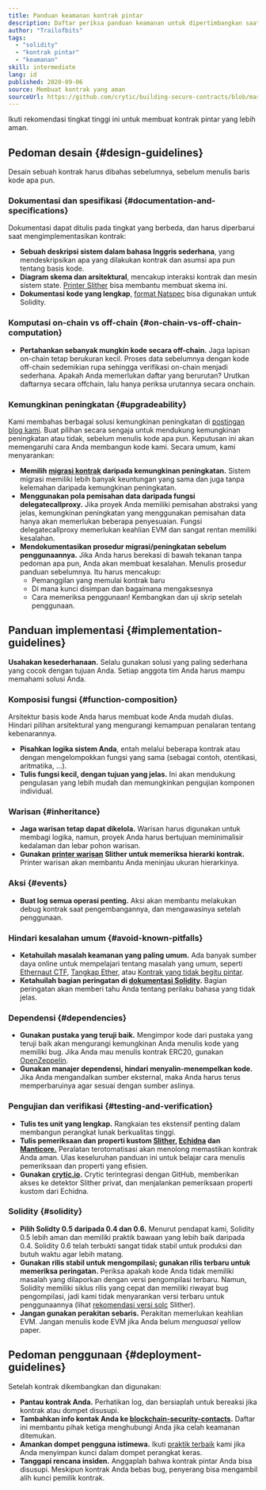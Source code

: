 ```yaml
---
title: Panduan keamanan kontrak pintar
description: Daftar periksa panduan keamanan untuk dipertimbangkan saat menyusun dapp Anda
author: "Trailofbits"
tags:
  - "solidity"
  - "kontrak pintar"
  - "keamanan"
skill: intermediate
lang: id
published: 2020-09-06
source: Membuat kontrak yang aman
sourceUrl: https://github.com/crytic/building-secure-contracts/blob/master/development-guidelines/guidelines.md
---
```


Ikuti rekomendasi tingkat tinggi ini untuk membuat kontrak pintar yang lebih aman.

## Pedoman desain {#design-guidelines}

Desain sebuah kontrak harus dibahas sebelumnya, sebelum menulis baris kode apa pun.

### Dokumentasi dan spesifikasi {#documentation-and-specifications}

Dokumentasi dapat ditulis pada tingkat yang berbeda, dan harus diperbarui saat mengimplementasikan kontrak:

- **Sebuah deskripsi sistem dalam bahasa Inggris sederhana**, yang mendeskripsikan apa yang dilakukan kontrak dan asumsi apa pun tentang basis kode.
- **Diagram skema dan arsitektural**, mencakup interaksi kontrak dan mesin sistem state. [Printer Slither](https://github.com/crytic/slither/wiki/Printer-documentation) bisa membantu membuat skema ini.
- **Dokumentasi kode yang lengkap**, [format Natspec](https://solidity.readthedocs.io/en/develop/natspec-format.html) bisa digunakan untuk Solidity.

### Komputasi on-chain vs off-chain {#on-chain-vs-off-chain-computation}

- **Pertahankan sebanyak mungkin kode secara off-chain.** Jaga lapisan on-chain tetap berukuran kecil. Proses data sebelumnya dengan kode off-chain sedemikian rupa sehingga verifikasi on-chain menjadi sederhana. Apakah Anda memerlukan daftar yang berurutan? Urutkan daftarnya secara offchain, lalu hanya periksa urutannya secara onchain.

### Kemungkinan peningkatan {#upgradeability}

Kami membahas berbagai solusi kemungkinan peningkatan di [postingan blog kami](https://blog.trailofbits.com/2018/09/05/contract-upgrade-anti-patterns/). Buat pilihan secara sengaja untuk mendukung kemungkinan peningkatan atau tidak, sebelum menulis kode apa pun. Keputusan ini akan memengaruhi cara Anda membangun kode kami. Secara umum, kami menyarankan:

- **Memilih [migrasi kontrak](https://blog.trailofbits.com/2018/10/29/how-contract-migration-works/) daripada kemungkinan peningkatan.** Sistem migrasi memiliki lebih banyak keuntungan yang sama dan juga tanpa kelemahan daripada kemungkinan peningkatan.
- **Menggunakan pola pemisahan data daripada fungsi delegatecallproxy.** Jika proyek Anda memiliki pemisahan abstraksi yang jelas, kemungkinan peningkatan yang menggunakan pemisahan data hanya akan memerlukan beberapa penyesuaian. Fungsi delegatecallproxy memerlukan keahlian EVM dan sangat rentan memiliki kesalahan.
- **Mendokumentasikan prosedur migrasi/peningkatan sebelum penggunaannya.** Jika Anda harus berekasi di bawah tekanan tanpa pedoman apa pun, Anda akan membuat kesalahan. Menulis prosedur panduan sebelumnya. Itu harus mencakup:
  - Pemanggilan yang memulai kontrak baru
  - Di mana kunci disimpan dan bagaimana mengaksesnya
  - Cara memeriksa penggunaan! Kembangkan dan uji skrip setelah penggunaan.

## Panduan implementasi {#implementation-guidelines}

**Usahakan kesederhanaan.** Selalu gunakan solusi yang paling sederhana yang cocok dengan tujuan Anda. Setiap anggota tim Anda harus mampu memahami solusi Anda.

### Komposisi fungsi {#function-composition}

Arsitektur basis kode Anda harus membuat kode Anda mudah diulas. Hindari pilihan arsitektural yang mengurangi kemampuan penalaran tentang kebenarannya.

- **Pisahkan logika sistem Anda**, entah melalui beberapa kontrak atau dengan mengelompokkan fungsi yang sama (sebagai contoh, otentikasi, aritmatika, ...).
- **Tulis fungsi kecil, dengan tujuan yang jelas.** Ini akan mendukung pengulasan yang lebih mudah dan memungkinkan pengujian komponen individual.

### Warisan {#inheritance}

- **Jaga warisan tetap dapat dikelola.** Warisan harus digunakan untuk membagi logika, namun, proyek Anda harus bertujuan meminimalisir kedalaman dan lebar pohon warisan.
- **Gunakan [printer warisan](https://github.com/crytic/slither/wiki/Printer-documentation#inheritance-graph) Slither untuk memeriksa hierarki kontrak.** Printer warisan akan membantu Anda meninjau ukuran hierarkinya.

### Aksi {#events}

- **Buat log semua operasi penting.** Aksi akan membantu melakukan debug kontrak saat pengembangannya, dan mengawasinya setelah penggunaan.

### Hindari kesalahan umum {#avoid-known-pitfalls}

- **Ketahuilah masalah keamanan yang paling umum.** Ada banyak sumber daya online untuk mempelajari tentang masalah yang umum, seperti [Ethernaut CTF](https://ethernaut.openzeppelin.com/), [Tangkap Ether](https://capturetheether.com/), atau [Kontrak yang tidak begitu pintar](https://github.com/crytic/not-so-smart-contracts/).
- **Ketahuilah bagian peringatan di [dokumentasi Solidity](https://solidity.readthedocs.io/en/latest/).** Bagian peringatan akan memberi tahu Anda tentang perilaku bahasa yang tidak jelas.

### Dependensi {#dependencies}

- **Gunakan pustaka yang teruji baik.** Mengimpor kode dari pustaka yang teruji baik akan mengurangi kemungkinan Anda menulis kode yang memiliki bug. Jika Anda mau menulis kontrak ERC20, gunakan [OpenZeppelin](https://github.com/OpenZeppelin/openzeppelin-contracts/tree/master/contracts/token/ERC20).
- **Gunakan manajer dependensi, hindari menyalin-menempelkan kode.** Jika Anda mengandalkan sumber eksternal, maka Anda harus terus memperbaruinya agar sesuai dengan sumber aslinya.

### Pengujian dan verifikasi {#testing-and-verification}

- **Tulis tes unit yang lengkap.** Rangkaian tes ekstensif penting dalam membangun perangkat lunak berkualitas tinggi.
- **Tulis pemeriksaan dan properti kustom [Slither](https://github.com/crytic/slither), [Echidna](https://github.com/crytic/echidna) dan [Manticore.](https://github.com/trailofbits/manticore)** Peralatan terotomatisasi akan menolong memastikan kontrak Anda aman. Ulas keseluruhan panduan ini untuk belajar cara menulis pemeriksaan dan properti yang efisien.
- **Gunakan [crytic.io](https://crytic.io/).** Crytic terintegrasi dengan GitHub, memberikan akses ke detektor Slither privat, dan menjalankan pemeriksaan properti kustom dari Echidna.

### Solidity {#solidity}

- **Pilih Solidty 0.5 daripada 0.4 dan 0.6.** Menurut pendapat kami, Solidity 0.5 lebih aman dan memiliki praktik bawaan yang lebih baik daripada 0.4. Solidity 0.6 telah terbukti sangat tidak stabil untuk produksi dan butuh waktu agar lebih matang.
- **Gunakan rilis stabil untuk mengompilasi; gunakan rilis terbaru untuk memeriksa peringatan.** Periksa apakah kode Anda tidak memiliki masalah yang dilaporkan dengan versi pengompilasi terbaru. Namun, Solidity memiliki siklus rilis yang cepat dan memiliki riwayat bug pengompilasi, jadi kami tidak menyarankan versi terbaru untuk penggunaannya (lihat [rekomendasi versi solc](https://github.com/crytic/slither/wiki/Detector-Documentation#recommendation-33) Slither).
- **Jangan gunakan perakitan sebaris.** Perakitan memerlukan keahlian EVM. Jangan menulis kode EVM jika Anda belum _menguasai_ yellow paper.

## Pedoman penggunaan {#deployment-guidelines}

Setelah kontrak dikembangkan dan digunakan:

- **Pantau kontrak Anda.** Perhatikan log, dan bersiaplah untuk bereaksi jika kontrak atau dompet disusupi.
- **Tambahkan info kontak Anda ke [blockchain-security-contacts](https://github.com/crytic/blockchain-security-contacts).** Daftar ini membantu pihak ketiga menghubungi Anda jika celah keamanan ditemukan.
- **Amankan dompet pengguna istimewa.** Ikuti [praktik terbaik](https://blog.trailofbits.com/2018/11/27/10-rules-for-the-secure-use-of-cryptocurrency-hardware-wallets/) kami jika Anda menyimpan kunci dalam dompet perangkat keras.
- **Tanggapi rencana insiden.** Anggaplah bahwa kontrak pintar Anda bisa disusupi. Meskipun kontrak Anda bebas bug, penyerang bisa mengambil alih kunci pemilik kontrak.
